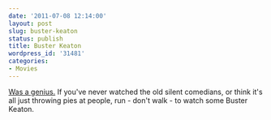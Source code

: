 ```yaml
---
date: '2011-07-08 12:14:00'
layout: post
slug: buster-keaton
status: publish
title: Buster Keaton
wordpress_id: '31481'
categories:
- Movies
---
```


[Was a genius.](http://www.nybooks.com/articles/archives/2011/jun/09/genius-buster-keaton/?pagination=false) If you've never watched the old silent comedians, or think it's all just throwing pies at people, run - don't walk - to watch some Buster Keaton. 

